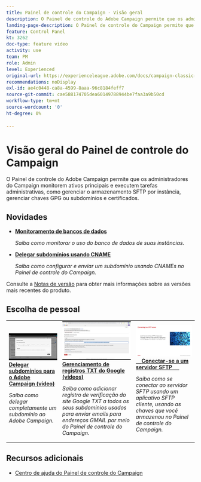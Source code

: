 ```yaml
---
title: Painel de controle do Campaign - Visão geral
description: O Painel de controle do Adobe Campaign permite que os administradores do Adobe Campaign monitorem ativos principais e executem tarefas administrativas, como gerenciar o armazenamento SFTP por instância, gerenciar chaves GPG ou subdomínios e certificados.
landing-page-description: O Painel de controle do Campaign permite que os administradores do Campaign monitorem ativos principais e executem tarefas administrativas, como gerenciar o armazenamento SFTP, chaves GPG ou subdomínios e certificados.
feature: Control Panel
kt: 3262
doc-type: feature video
activity: use
team: PM
role: Admin
level: Experienced
original-url: https://experienceleague.adobe.com/docs/campaign-classic-learn/tutorials/administrating/control-panel-acc/control-panel-overview.html
recommendations: noDisplay
exl-id: ae4c0448-ca8a-4599-8aaa-96c8184feff7
source-git-commit: cae588174705dea60149788944be7faa3a9b50cd
workflow-type: tm+mt
source-wordcount: '0'
ht-degree: 0%

---
```


# Visão geral do Painel de controle do Campaign

O Painel de controle do Adobe Campaign permite que os administradores do Campaign monitorem ativos principais e executem tarefas administrativas, como gerenciar o armazenamento SFTP por instância, gerenciar chaves GPG ou subdomínios e certificados.

## Novidades

* **[Monitoramento de bancos de dados](/help/control-panel-tutorials/performance-monitoring/monitoring-databases.md)**

   *Saiba como monitorar o uso do banco de dados de suas instâncias.*

* **[Delegar subdomínios usando CNAME](/help/control-panel-tutorials/subdomains-and-certificates/delegating-subdomains-using-cname.md)**

   *Saiba como configurar e enviar um subdomínio usando CNAMEs no Painel de controle do Campaign.*

Consulte a [Notas de versão](https://experienceleague.adobe.com/docs/control-panel/using/release-notes.html?lang=pt-BR) para obter mais informações sobre as versões mais recentes do produto.

## Escolha de pessoal

<table>
<tr>
  <td>
    <a href="./subdomains-and-certificates/subdomain-delegation.md"> 
      <img alt="Delegar subdomínios para o Adobe Campaign (vídeo)" src="./assets/31390.jpg"/>
    </a>
    <div>
      <a href="./subdomains-and-certificates/subdomain-delegation.md">
    <strong>Delegar subdomínios para o Adobe Campaign (vídeo)</strong>
    </a>
    </div>
    <p>
    <em>Saiba como delegar completamente um subdomínio ao Adobe Campaign.</em>
    <p>
  </td>
   <td>
    <a href="./subdomains-and-certificates/google-txt-record-management.md">
      <img alt="Gerenciamento de registros TXT do Google (vídeos)" src="./assets/32369.jpg" />
    </a>
    <div>
    <a href="./subdomains-and-certificates/google-txt-record-management.md">
    <strong>Gerenciamento de registros TXT do Google (vídeos)</strong>
    </a>
    </div>
    <p>
    <em> Saiba como adicionar registro de verificação do site Google TXT a todos os seus subdomínios usados para enviar emails para endereços GMAIL por meio do Painel de controle do Campaign.</em>
    <p>
  </td>
  <td>
    <a href="./sftp-management/connect-to-sftp-server.md">
      <img alt="Conectar-se a um servidor SFTP" src="./assets/27263.jpg" />
    </a>
    <div>
      <a href="./sftp-management/connect-to-sftp-server.md">
    <strong>Conectar-se a um servidor SFTP</strong>
    </a>
    </div>
    <p>
    <em>Saiba como se conectar ao servidor SFTP usando um aplicativo SFTP cliente, usando as chaves que você armazenou no Painel de controle do Campaign. </em>
    <p>
  </td>
</tr>
</table>

## Recursos adicionais

* [Centro de ajuda do Painel de controle do Campaign](https://experienceleague.adobe.com/docs/control-panel/using/control-panel-home.html?lang=br)
